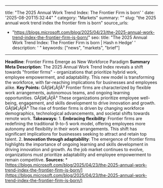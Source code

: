 ﻿---

title: "The 2025 Annual Work Trend Index: The Frontier Firm is born''
date: '2025-08-20T15:32:44""
category: "Markets"
summary: ""
slug: "the 2025 annual work trend index the frontier firm is born"
source_urls:
  - "https://blogs.microsoft.com/blog/2025/04/23/the-2025-annual-work-trend-index-the-frontier-firm-is-born/"
seo:
  title: "The 2025 Annual Work Trend Index: The Frontier Firm is born | Hash n Hedge''
  description: '"
  keywords: ["news", "markets", "brief"]

---
**Headline**: Frontier Firms Emerge as New Workforce Paradigm  **Summary Meta Description**: The 2025 Annual Work Trend Index reveals a shift towards "frontier firms" - organizations that prioritize hybrid work, employee empowerment, and adaptability. This new model is transforming the workforce, with far-reaching implications for businesses and employees alike.  **Key Points:**  GÃƒâ€¡ÃƒÂ³ Frontier firms are characterized by flexible work arrangements, autonomous teams, and ongoing learning opportunities. GÃƒâ€¡ÃƒÂ³ These organizations prioritize employee well-being, engagement, and skills development to drive innovation and growth. GÃƒâ€¡ÃƒÂ³ The rise of frontier firms is driven by changing workforce demographics, technological advancements, and societal shifts towards remote work.  **Takeaways:**  1. **Embracing flexibility**: Frontier firms are redefining the traditional 9-to-5 work model, offering employees more autonomy and flexibility in their work arrangements. This shift has significant implications for businesses seeking to attract and retain top talent. 2. **Innovation through adaptability**: The emergence of frontier firms highlights the importance of ongoing learning and skills development in driving innovation and growth. As the job market continues to evolve, organizations must prioritize adaptability and employee empowerment to remain competitive.  **Sources:**  * [https://blogs.microsoft.com/blog/2025/04/23/the-2025-annual-work-trend-index-the-frontier-firm-is-born/](https://blogs.microsoft.com/blog/2025/04/23/the-2025-annual-work-trend-index-the-frontier-firm-is-born/) 
